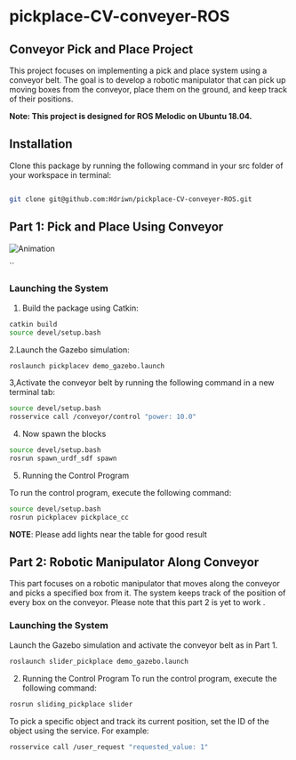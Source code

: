 # pickplace-CV-conveyer-ROS
## Conveyor Pick and Place Project

This project focuses on implementing a pick and place system using a conveyor belt. The goal is to develop a robotic manipulator that can pick up moving boxes from the conveyor, place them on the ground, and keep track of their positions.

**Note: This project is designed for ROS Melodic on Ubuntu 18.04.**

## Installation

Clone this package by running the following command in your src folder of your workspace in terminal:

```bash

git clone git@github.com:Hdriwn/pickplace-CV-conveyer-ROS.git
```

## Part 1: Pick and Place Using Conveyor
![Animation](./pickplacev/demonstration/demo.gif)

``

### Launching the System

1. Build the package using Catkin:
```bash
catkin build
source devel/setup.bash
```
2.Launch the Gazebo simulation:
```bash
roslaunch pickplacev demo_gazebo.launch
```
3,Activate the conveyor belt by running the following command in a new terminal tab:
```bash
source devel/setup.bash
rosservice call /conveyor/control "power: 10.0"
```
4. Now spawn the blocks
```bash
source devel/setup.bash
rosrun spawn_urdf_sdf spawn
```
5. Running the Control Program

To run the control program, execute the following command:
```bash
source devel/setup.bash
rosrun pickplacev pickplace_cc
```
**NOTE**: Please add lights near the table for good result
## Part 2: Robotic Manipulator Along Conveyor 
This part focuses on a robotic manipulator that moves along the conveyor and picks a specified box from it. The system keeps track of the position of every box on the conveyor. Please note that this part 2 is yet to work .
### Launching the System
Launch the Gazebo simulation and activate the conveyor belt as in Part 1.
```bash
roslaunch slider_pickplace demo_gazebo.launch
```
2. Running the Control Program
To run the control program, execute the following command:
```bash
rosrun sliding_pickplace slider
```
To pick a specific object and track its current position, set the ID of the object using the service. For example:
```bash
rosservice call /user_request "requested_value: 1"
```


